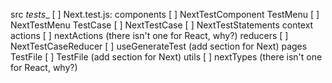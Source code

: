 src 
  _tests__
    [ ] Next.test.js: 
  components
    [ ] NextTestComponent
    TestMenu
      [ ] NextTestMenu
      TestCase
        [ ] NextTestCase
        [ ] NextTestStatements
  context
    actions
      [ ] nextActions (there isn't one for React, why?)
    reducers
      [ ] NextTestCaseReducer
    [ ] useGenerateTest (add section for Next)
  pages
    TestFile
      [ ] TestFile (add section for Next)
  utils 
    [ ] nextTypes (there isn't one for React, why?)
  